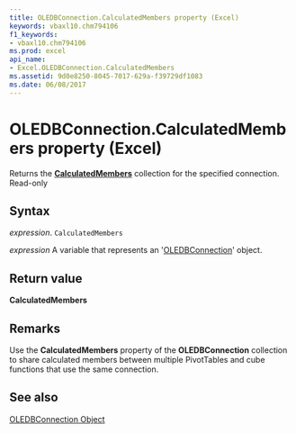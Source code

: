 ```yaml
---
title: OLEDBConnection.CalculatedMembers property (Excel)
keywords: vbaxl10.chm794106
f1_keywords:
- vbaxl10.chm794106
ms.prod: excel
api_name:
- Excel.OLEDBConnection.CalculatedMembers
ms.assetid: 9d0e8250-8045-7017-629a-f39729df1083
ms.date: 06/08/2017
---
```



# OLEDBConnection.CalculatedMembers property (Excel)

Returns the  **[CalculatedMembers](Excel.CalculatedMembers.md)** collection for the specified connection. Read-only


## Syntax

 _expression_. `CalculatedMembers`

 _expression_ A variable that represents an '[OLEDBConnection](Excel.OLEDBConnection.md)' object.


## Return value

 **CalculatedMembers**


## Remarks

Use the  **CalculatedMembers** property of the **OLEDBConnection** collection to share calculated members between multiple PivotTables and cube functions that use the same connection.


## See also


[OLEDBConnection Object](Excel.OLEDBConnection.md)


